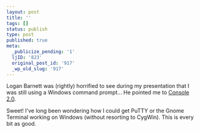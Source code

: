 ```yaml
---
layout: post
title: ''
tags: []
status: publish
type: post
published: true
meta:
  _publicize_pending: '1'
  ljID: '823'
  original_post_id: '917'
  _wp_old_slug: '917'
---
```

Logan Barnett was (rightly) horrified to see during my presentation that I was still using a Windows command prompt...  He pointed me to <a href="http://sourceforge.net/projects/console">Console 2.0</a>.

Sweet!  I've long been wondering how I could get PuTTY or the Gnome Terminal working on Windows (without resorting to CygWin).  This is every bit as good.
